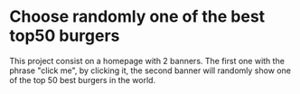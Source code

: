 # Choose randomly one of the best top50 burgers
This project consist on a homepage with 2 banners. The first one with the phrase "click me", by clicking it, the second banner will randomly show one of the top 50 best burgers in the world.
